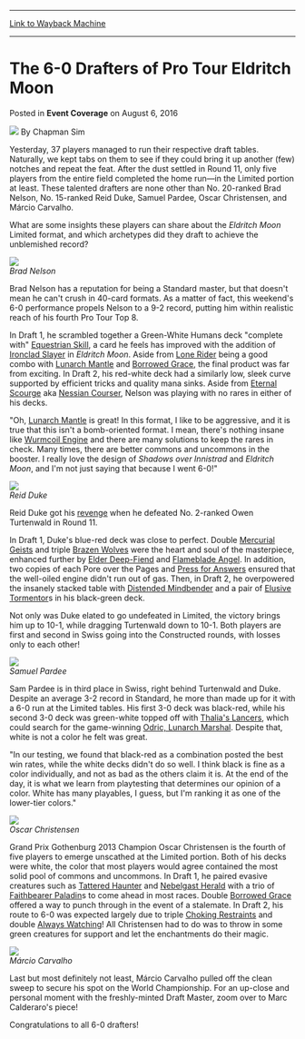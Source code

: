 
---
[Link to Wayback Machine](https://web.archive.org/web/20160809091920/http://magic.wizards.com/en/events/coverage/ptemn/6-0-drafters-of-pro-tour-eldritch-moon-2016-08-06)

[_metadata_:author]:- "Chapman Sim"
[_metadata_:description]:- "Yesterday, 37 players managed to run their respective draft tables. Naturally, we kept tabs on them to see if they could bring it up another (few) notches and repeat the feat. After the dust settled in Round 11, only five players from the entire field completed the home run—in the Limited portion at least. These talented drafters are none other than No. 20-ranked Brad Nelson, No. 15-ranked Reid Duke, Samuel Pardee, Oscar Christensen, and Márcio Carvalho."
[_metadata_:generator]:- "Drupal 7 (http://drupal.org)"
[_metadata_:node]:- "1050496"
[_metadata_:publish_date]:- "2016-08-06"
[_metadata_:source]:- "div-main-content"
[_metadata_:title]:- "The 6-0 Drafters of Pro Tour Eldritch Moon"
[_metadata_:wayback_capture_timestamp]:- "2016-08-09 09:19:20"
[_metadata_:wayback_raw_url]:- "https://web.archive.org/web/20160809091920id_/http://magic.wizards.com/en/events/coverage/ptemn/6-0-drafters-of-pro-tour-eldritch-moon-2016-08-06"
[_metadata_:wayback_url]:- "http://magic.wizards.com/en/events/coverage/ptemn/6-0-drafters-of-pro-tour-eldritch-moon-2016-08-06"
---


The 6-0 Drafters of Pro Tour Eldritch Moon
==========================================



 Posted in **Event Coverage**
 on August 6, 2016 






![](https://media.magic.wizards.com/styles/auth_small/public/images/person/chapman.jpg)
By Chapman Sim











Yesterday, 37 players managed to run their respective draft tables. Naturally, we kept tabs on them to see if they could bring it up another (few) notches and repeat the feat. After the dust settled in Round 11, only five players from the entire field completed the home run—in the Limited portion at least. These talented drafters are none other than No. 20-ranked Brad Nelson, No. 15-ranked Reid Duke, Samuel Pardee, Oscar Christensen, and Márcio Carvalho.


What are some insights these players can share about the *Eldritch Moon* Limited format, and which archetypes did they draft to achieve the unblemished record?


![](https://media.wizards.com/2016/events/ptemn/ptemn_6-0_brad.jpg)  
*Brad Nelson*


Brad Nelson has a reputation for being a Standard master, but that doesn't mean he can't crush in 40-card formats. As a matter of fact, this weekend's 6-0 performance propels Nelson to a 9-2 record, putting him within realistic reach of his fourth Pro Tour Top 8.


In Draft 1, he scrambled together a Green-White Humans deck "complete with" [Equestrian Skill](http://gatherer.wizards.com/Pages/Card/Details.aspx?name=Equestrian+Skill), a card he feels has improved with the addition of [Ironclad Slayer](http://gatherer.wizards.com/Pages/Card/Details.aspx?name=Ironclad+Slayer) in *Eldritch Moon*. Aside from [Lone Rider](http://gatherer.wizards.com/Pages/Card/Details.aspx?name=Lone+Rider) being a good combo with [Lunarch Mantle](http://gatherer.wizards.com/Pages/Card/Details.aspx?name=Lunarch+Mantle) and [Borrowed Grace](http://gatherer.wizards.com/Pages/Card/Details.aspx?name=Borrowed+Grace), the final product was far from exciting. In Draft 2, his red-white deck had a similarly low, sleek curve supported by efficient tricks and quality mana sinks. Aside from [Eternal Scourge](http://gatherer.wizards.com/Pages/Card/Details.aspx?name=Eternal+Scourge) aka [Nessian Courser](http://gatherer.wizards.com/Pages/Card/Details.aspx?name=Nessian+Courser), Nelson was playing with no rares in either of his decks.


"Oh, [Lunarch Mantle](http://gatherer.wizards.com/Pages/Card/Details.aspx?name=Lunarch+Mantle) is great! In this format, I like to be aggressive, and it is true that this isn't a bomb-oriented format. I mean, there's nothing insane like [Wurmcoil Engine](http://gatherer.wizards.com/Pages/Card/Details.aspx?name=Wurmcoil+Engine) and there are many solutions to keep the rares in check. Many times, there are better commons and uncommons in the booster. I really love the design of *Shadows over Innistrad* and *Eldritch Moon*, and I'm not just saying that because I went 6-0!"


![](https://media.wizards.com/2016/events/ptemn/ptemn_6-0_duke.jpg)  
*Reid Duke*


Reid Duke got his [revenge](http://magic.wizards.com/en/events/coverage/ptemn/round-6-reid-duke-vs-owen-turtenwald-2016-08-05) when he defeated No. 2-ranked Owen Turtenwald in Round 11.


In Draft 1, Duke's blue-red deck was close to perfect. Double [Mercurial Geists](http://gatherer.wizards.com/Pages/Card/Details.aspx?name=Mercurial+Geists) and triple [Brazen Wolves](http://gatherer.wizards.com/Pages/Card/Details.aspx?name=Brazen+Wolves) were the heart and soul of the masterpiece, enhanced further by [Elder Deep-Fiend](http://gatherer.wizards.com/Pages/Card/Details.aspx?name=Elder+Deep-Fiend) and [Flameblade Angel](http://gatherer.wizards.com/Pages/Card/Details.aspx?name=Flameblade+Angel). In addition, two copies of each Pore over the Pages and [Press for Answers](http://gatherer.wizards.com/Pages/Card/Details.aspx?name=Press+for+Answers) ensured that the well-oiled engine didn't run out of gas. Then, in Draft 2, he overpowered the insanely stacked table with [Distended Mindbender](http://gatherer.wizards.com/Pages/Card/Details.aspx?name=Distended+Mindbender) and a pair of [Elusive Tormentor](http://gatherer.wizards.com/Pages/Card/Details.aspx?name=Elusive+Tormentor)s in his black-green deck.


Not only was Duke elated to go undefeated in Limited, the victory brings him up to 10-1, while dragging Turtenwald down to 10-1. Both players are first and second in Swiss going into the Constructed rounds, with losses only to each other!


![](https://media.wizards.com/2016/events/ptemn/ptemn_6-0_pardee.jpg)  
*Samuel Pardee*


Sam Pardee is in third place in Swiss, right behind Turtenwald and Duke. Despite an average 3-2 record in Standard, he more than made up for it with a 6-0 run at the Limited tables. His first 3-0 deck was black-red, while his second 3-0 deck was green-white topped off with [Thalia's Lancers](http://gatherer.wizards.com/Pages/Card/Details.aspx?name=Thalia%27s+Lancers), which could search for the game-winning [Odric, Lunarch Marshal](http://gatherer.wizards.com/Pages/Card/Details.aspx?name=Odric%2C+Lunarch+Marshal). Despite that, white is not a color he felt was great.


"In our testing, we found that black-red as a combination posted the best win rates, while the white decks didn't do so well. I think black is fine as a color individually, and not as bad as the others claim it is. At the end of the day, it is what we learn from playtesting that determines our opinion of a color. White has many playables, I guess, but I'm ranking it as one of the lower-tier colors."


![](https://media.wizards.com/2016/events/ptemn/ptemn_6-0_christensen.jpg)  
*Oscar Christensen*


Grand Prix Gothenburg 2013 Champion Oscar Christensen is the fourth of five players to emerge unscathed at the Limited portion. Both of his decks were white, the color that most players would agree contained the most solid pool of commons and uncommons. In Draft 1, he paired evasive creatures such as [Tattered Haunter](http://gatherer.wizards.com/Pages/Card/Details.aspx?name=Tattered+Haunter) and [Nebelgast Herald](http://gatherer.wizards.com/Pages/Card/Details.aspx?name=Nebelgast+Herald) with a trio of [Faithbearer Paladin](http://gatherer.wizards.com/Pages/Card/Details.aspx?name=Faithbearer+Paladin)s to come ahead in most races. Double [Borrowed Grace](http://gatherer.wizards.com/Pages/Card/Details.aspx?name=Borrowed+Grace) offered a way to punch through in the event of a stalemate. In Draft 2, his route to 6-0 was expected largely due to triple [Choking Restraints](http://gatherer.wizards.com/Pages/Card/Details.aspx?name=Choking+Restraints) and double [Always Watching](http://gatherer.wizards.com/Pages/Card/Details.aspx?name=Always+Watching)! All Christensen had to do was to throw in some green creatures for support and let the enchantments do their magic.


![](https://media.wizards.com/2016/events/ptemn/ptemn_6-0_carvalho.jpg)  
*Márcio Carvalho*


Last but most definitely not least, Márcio Carvalho pulled off the clean sweep to secure his spot on the World Championship. For an up-close and personal moment with the freshly-minted Draft Master, zoom over to Marc Calderaro's piece!


Congratulations to all 6-0 drafters!







